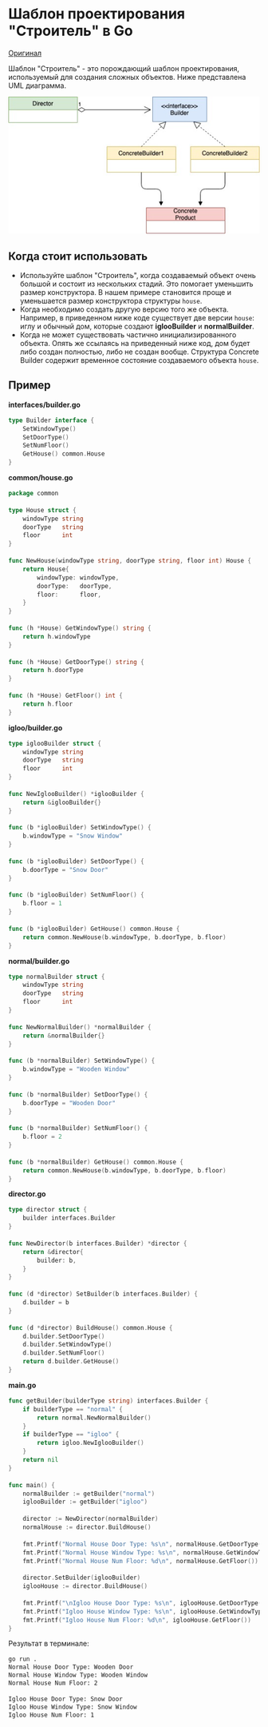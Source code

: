 # Шаблон проектирования "Строитель" в Go

[Оригинал](https://golangbyexample.com/builder-pattern-golang/)

Шаблон "Строитель" - это порождающий шаблон проектирования, используемый для
создания сложных объектов. Ниже представлена UML диаграмма.

![UML](images/image1.jpg)

## Когда стоит использовать

* Используйте шаблон "Строитель", когда создаваемый объект очень большой и 
  состоит из нескольких стадий. Это помогает уменьшить размер конструктора. В нашем
  примере становится проще и уменьшается размер конструктора структуры `house`.
* Когда необходимо создать другую версию того же объекта. Например, в приведенном
  ниже коде существует две версии `house`: иглу и обычный дом, которые создают
  **iglooBuilder** и **normalBuilder**.
* Когда не может существовать частично инициализированного объекта. Опять же 
  ссылаясь на приведенный ниже код, дом будет либо создан полностью, либо
  не создан вообще. Структура Concrete Builder содержит временное состояние
  создаваемого объекта `house`.
  
## Пример

**interfaces/builder.go**

```go
type Builder interface {
    SetWindowType()
    SetDoorType()
    SetNumFloor()
    GetHouse() common.House
}
```

**common/house.go**

```go
package common

type House struct {
    windowType string
    doorType   string
    floor      int
}

func NewHouse(windowType string, doorType string, floor int) House {
    return House{
        windowType: windowType,
        doorType:   doorType,
        floor:      floor,
    }
}

func (h *House) GetWindowType() string {
    return h.windowType
}

func (h *House) GetDoorType() string {
    return h.doorType
}

func (h *House) GetFloor() int {
    return h.floor
}
```

**igloo/builder.go**

```go
type iglooBuilder struct {
    windowType string
    doorType   string
    floor      int
}

func NewIglooBuilder() *iglooBuilder {
    return &iglooBuilder{}
}

func (b *iglooBuilder) SetWindowType() {
    b.windowType = "Snow Window"
}

func (b *iglooBuilder) SetDoorType() {
    b.doorType = "Snow Door"
}

func (b *iglooBuilder) SetNumFloor() {
    b.floor = 1
}

func (b *iglooBuilder) GetHouse() common.House {
    return common.NewHouse(b.windowType, b.doorType, b.floor)
}
```

**normal/builder.go**

```go
type normalBuilder struct {
    windowType string
    doorType   string
    floor      int
}

func NewNormalBuilder() *normalBuilder {
    return &normalBuilder{}
}

func (b *normalBuilder) SetWindowType() {
    b.windowType = "Wooden Window"
}

func (b *normalBuilder) SetDoorType() {
    b.doorType = "Wooden Door"
}

func (b *normalBuilder) SetNumFloor() {
    b.floor = 2
}

func (b *normalBuilder) GetHouse() common.House {
    return common.NewHouse(b.windowType, b.doorType, b.floor)
}
```

**director.go**

```go
type director struct {
    builder interfaces.Builder
}

func NewDirector(b interfaces.Builder) *director {
    return &director{
        builder: b,
    }
}

func (d *director) SetBuilder(b interfaces.Builder) {
    d.builder = b
}

func (d *director) BuildHouse() common.House {
    d.builder.SetDoorType()
    d.builder.SetWindowType()
    d.builder.SetNumFloor()
    return d.builder.GetHouse()
}
```

**main.go**

```go
func getBuilder(builderType string) interfaces.Builder {
    if builderType == "normal" {
        return normal.NewNormalBuilder()
    }
    if builderType == "igloo" {
        return igloo.NewIglooBuilder()
    }
    return nil
}

func main() {
    normalBuilder := getBuilder("normal")
    iglooBuilder := getBuilder("igloo")
  
    director := NewDirector(normalBuilder)
    normalHouse := director.BuildHouse()
  
    fmt.Printf("Normal House Door Type: %s\n", normalHouse.GetDoorType())
    fmt.Printf("Normal House Window Type: %s\n", normalHouse.GetWindowType())
    fmt.Printf("Normal House Num Floor: %d\n", normalHouse.GetFloor())
  
    director.SetBuilder(iglooBuilder)
    iglooHouse := director.BuildHouse()
  
    fmt.Printf("\nIgloo House Door Type: %s\n", iglooHouse.GetDoorType())
    fmt.Printf("Igloo House Window Type: %s\n", iglooHouse.GetWindowType())
    fmt.Printf("Igloo House Num Floor: %d\n", iglooHouse.GetFloor())
}
```

Результат в терминале:

```shell
go run .
Normal House Door Type: Wooden Door
Normal House Window Type: Wooden Window
Normal House Num Floor: 2

Igloo House Door Type: Snow Door
Igloo House Window Type: Snow Window
Igloo House Num Floor: 1
```